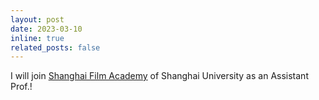 ```yaml
---
layout: post
date: 2023-03-10
inline: true
related_posts: false
---
```


I will join [Shanghai Film Academy](https://sfa.shu.edu.cn/) of Shanghai University as an Assistant Prof.! 
 
